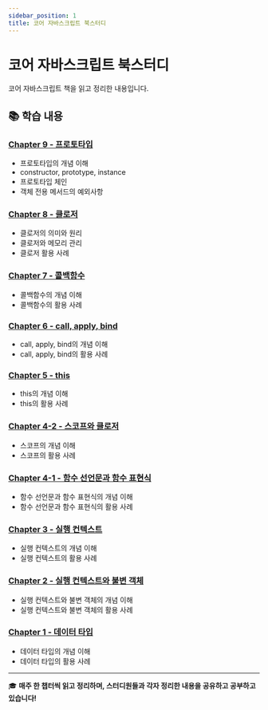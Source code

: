 ```yaml
---
sidebar_position: 1
title: 코어 자바스크립트 북스터디
---
```


# 코어 자바스크립트 북스터디

코어 자바스크립트 책을 읽고 정리한 내용입니다.

## 📚 학습 내용

### [Chapter 9 - 프로토타입](/core-javascript-week9)

- 프로토타입의 개념 이해
- constructor, prototype, instance
- 프로토타입 체인
- 객체 전용 메서드의 예외사항

### [Chapter 8 - 클로저](/core-javascript-week8)

- 클로저의 의미와 원리
- 클로저와 메모리 관리
- 클로저 활용 사례

### [Chapter 7 - 콜백함수](/core-javascript-week7)

- 콜백함수의 개념 이해
- 콜백함수의 활용 사례

### [Chapter 6 - call, apply, bind](/core-javascript-week6)

- call, apply, bind의 개념 이해
- call, apply, bind의 활용 사례

### [Chapter 5 - this](/core-javascript-week5)

- this의 개념 이해
- this의 활용 사례

### [Chapter 4-2 - 스코프와 클로저](/core-javascript-week4)

- 스코프의 개념 이해
- 스코프의 활용 사례

### [Chapter 4-1 - 함수 선언문과 함수 표현식](/core-javascript-week3)

- 함수 선언문과 함수 표현식의 개념 이해
- 함수 선언문과 함수 표현식의 활용 사례

### [Chapter 3 - 실행 컨텍스트](/core-javascript-week2)

- 실행 컨텍스트의 개념 이해
- 실행 컨텍스트의 활용 사례

### [Chapter 2 - 실행 컨텍스트와 불변 객체](/core-javascript-week1-2)

- 실행 컨텍스트와 불변 객체의 개념 이해
- 실행 컨텍스트와 불변 객체의 활용 사례

### [Chapter 1 - 데이터 타입](/core-javascript-week1)

- 데이터 타입의 개념 이해
- 데이터 타입의 활용 사례

---

🎓 **매주 한 챕터씩 읽고 정리하며, 스터디원들과 각자 정리한 내용을 공유하고 공부하고 있습니다!**
